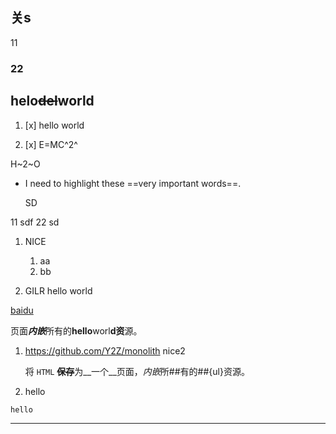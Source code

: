 ## 关s

11

### 22





## helo~~del~~world

1. [x] hello world

2. [x] E=MC^2^

H~2~O
* I need to highlight these ==very important words==.

  SD

11
sdf
22
sd
1. NICE

   1. aa
   2. bb

2. GILR
hello world

[baidu](https://baidu.com)

页面***内嵌***所有的**hello**worl**d资**源。

1. https://github.com/Y2Z/monolith
    nice2

    将 `HTML` ~~**保存**~~为__一个__页面，*内嵌*所##有的##{ul}资源。

2. hello

```
hello
```

---